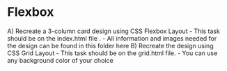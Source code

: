 # Flexbox
A) Recreate a 3-column card design using CSS Flexbox Layout - This task should be on the index.html file . - All information and images needed for the design can be found in this folder here B) Recreate the design using CSS Grid Layout - This task should be on the grid.html file. - You can use any background color of your choice
